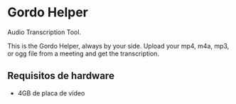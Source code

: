 # Gordo Helper

Audio Transcription Tool. 

This is the Gordo Helper, always by your side. Upload your mp4, m4a, mp3, or ogg file from a meeting and get the transcription.

## Requisitos de hardware

- 4GB de placa de vídeo
